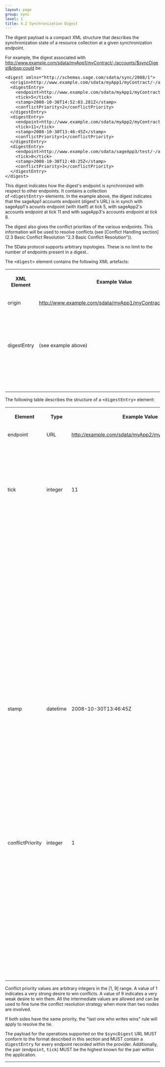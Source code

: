 ```yaml
---
layout: page
group: sync
level: 1
title: 4.2 Synchronization Digest
---
```


The digest payload is a compact XML structure that describes the
synchronization state of a&nbsp;resource collection at a&nbsp;given synchronization
endpoint.

For example, the digest associated with
http://www.example.com/sdata/myApp1/myContract/-/accounts/$syncDigest&nbsp;could be:

<pre>&lt;digest xmlns="http://schemas.sage.com/sdata/sync/2008/1"&gt;
  &lt;origin&gt;http://www.example.com/sdata/myApp1/myContract/-/accounts&lt;/origin&gt;
  &lt;digestEntry&gt;
    &lt;endpoint&gt;http://www.example.com/sdata/myApp1/myContract/-/accounts&lt;/endpoint&gt;
    &lt;tick&gt;5&lt;/tick&gt;
    &lt;stamp&gt;2008-10-30T14:52:03.281Z&lt;/stamp&gt;
&nbsp;   &lt;conflictPriority&gt;2&lt;/conflictPriority&gt;
  &lt;/digestEntry&gt;
  &lt;digestEntry&gt;
    &lt;endpoint&gt;http://www.example.com/sdata/myApp2/myContract/-/accounts&lt;/endpoint&gt;
    &lt;tick&gt;11&lt;/tick&gt;
    &lt;stamp&gt;2008-10-30T13:46:45Z&lt;/stamp&gt;
&nbsp;   &lt;conflictPriority&gt;1&lt;/conflictPriority&gt;
  &lt;/digestEntry&gt;
  &lt;digestEntry&gt;
    &lt;endpoint&gt;http://www.example.com/sdata/sageApp3/test/-/accounts&lt;/endpoint&gt;
    &lt;tick&gt;8&lt;/tick&gt;
    &lt;stamp&gt;2008-10-30T12:40:25Z&lt;/stamp&gt;
&nbsp;   &lt;conflictPriority&gt;3&lt;/conflictPriority&gt;
  &lt;/digestEntry&gt;
&lt;/digest&gt;</pre>

This digest indicates how the digest's endpoint is synchronized with respect
to other endpoints. It contains&nbsp;a collection
of&nbsp;<tt>&lt;digestEntry&gt;</tt>&nbsp;elements. In the example above, the digest
indicates that the sageApp1 accounts endpoint (digest's URL) is in synch with
sageApp1's acounts endpoint (with itself)&nbsp;at tick 5, with sageApp2's accounts
endpoint&nbsp;at tick 11&nbsp;and with sageApp3's accounts endpoint&nbsp;at tick 8.

The digest also gives the conflict priorities of the various endpoints. This
information will be used to resolve conflicts
(see&nbsp;[Conflict Handling section](2.3 Basic Conflict Resolution "2.3 Basic Conflict Resolution")).

The SData protocol supports arbitrary topologies. These is no limit to the
number of endpoints present in a digest..

The&nbsp;<tt>&lt;digest&gt;</tt>&nbsp;element contains the following XML artefacts:

<table class="content" print-width="100%" width="100%">
<tbody>

<tr>

<th>

XML Element

</th>
<th>

Example Value

</th>
<th>

Description

</th>

</tr>

<tr>

<td valign="top">

origin

</td>
<td valign="top">

http://www.example.com/sdata/myApp1/myContract/-/accounts

</td>
<td valign="top">

The endpoint from which the digest was obtained.

</td>

</tr>

<tr>

<td valign="top">

digestEntry

</td>
<td valign="top">

(see example above)

</td>
<td valign="top">

Describe how the endpoint is synchronized with respect to other endpoints.

</td>

</tr>

</tbody>
</table>

The following table describes the structure of
a&nbsp;<tt>&lt;digestEntry&gt;</tt>&nbsp;element:

<table class="content" print-width="100%" width="100%">
<tbody>

<tr>

<th>

Element

</th>
<th>

Type

</th>
<th>

Example Value

</th>
<th>

Description

</th>

</tr>

<tr>

<td valign="top">

endpoint

</td>
<td valign="top">

URL

</td>
<td valign="top">

http://example.com/sdata/myApp2/myContract/-/accounts

</td>
<td valign="top">

Identifies the remote endpoint, sageApp2's accounts endpoint in this example.

</td>

</tr>

<tr>

<td valign="top">

tick

</td>
<td valign="top">

integer

</td>
<td valign="top">

11

</td>
<td valign="top">

Tick that describes how the local endpoint is synchronized with the remote
endpoint.

In this example, sageApp1's accounts endpoint is synchronized with sageApp2's
accounts at tick 11.

This means that sageApp1 has incorporated all the changes applied to accounts on
sageApp2 until sageApp2's tick reached 11.

</td>

</tr>

<tr>

<td valign="top">

stamp

</td>
<td valign="top">

datetime

</td>
<td valign="top">

2008-10-30T13:46:45Z

</td>
<td valign="top">

Timestamp at which the digest entry's tick has been last modified.

This timestamp is used by the algorithm that propagates UUID changes to
decide whether it needs to send old UUIDs or not.

</td>

</tr>

<tr>

<td valign="top">

conflictPriority

</td>
<td valign="top">

integer

</td>
<td valign="top">

1

</td>
<td valign="top">

Conflict priority for the endpoint.

In the example above, if a conflict is detected between a change made on
sageApp2 and sageApp1, sageApp2 will win because its priority (1) is lower than
sageApp1's priority (2).

</td>

</tr>

</tbody>
</table>

Conflict priority values are arbitrary integers in the [1, 9] range. A value
of 1 indicates a very strong desire to win conflicts. A value of 9 indicates a
very weak desire to win them. All the intermediate values are allowed and can be
used to fine tune the conflict resolution strategy when more than two nodes are
involved.

If both sides have the same priority, the "last one who writes wins" rule
will apply to resolve the tie.

The payload for the operations supported on the
<tt>$syncDigest</tt> URL MUST conform to the format described in this section
and MUST contain a <tt>digestEntry</tt> for every endpoint recorded within the
provider. Additionally, the pair (<tt>endpoint</tt>, <tt>tick</tt>) MUST be the
highest known for the pair within the application.

* * *